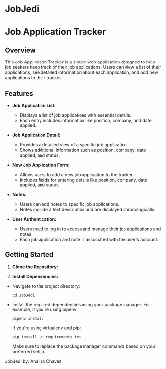 # JobJedi
# Job Application Tracker

## Overview

This Job Application Tracker is a simple web application designed to help job seekers keep track of their job applications. Users can view a list of their applications, see detailed information about each application, and add new applications to their tracker.

## Features

- **Job Application List:**
  - Displays a list of job applications with essential details.
  - Each entry includes information like position, company, and date applied.

- **Job Application Detail:**
  - Provides a detailed view of a specific job application.
  - Shows additional information such as position, company, date applied, and status.

- **New Job Application Form:**
  - Allows users to add a new job application to the tracker.
  - Includes fields for entering details like position, company, date applied, and status.

- **Notes:**
  - Users can add notes to specific job applications.
  - Notes include a text description and are displayed chronologically.

- **User Authentication:**
  - Users need to log in to access and manage their job applications and notes.
  - Each job application and note is associated with the user's account.

## Getting Started

1. **Clone the Repository:**

2. **Install Dependencies:**
- Navigate to the project directory:
  ```
  cd JobJedi
  ```
- Install the required dependencies using your package manager. For example, if you're using pipenv:
  ```
  pipenv install
  ```
  If you're using virtualenv and pip:
  ```
  pip install -r requirements.txt
  ```
  Make sure to replace the package manager commands based on your preferred setup.

JobJedi
by: Analisa Chavez